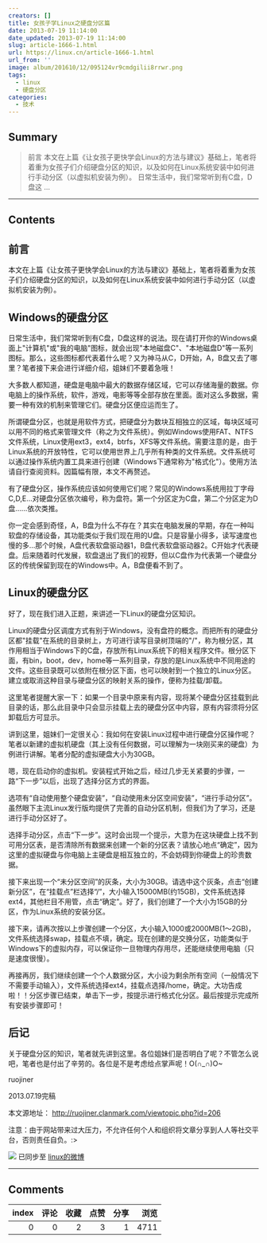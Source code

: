 ```yaml
---
creators: []
title: 女孩子学Linux之硬盘分区篇
date: 2013-07-19 11:14:00
date_updated: 2013-07-19 11:14:00
slug: article-1666-1.html
url: https://linux.cn/article-1666-1.html
url_from: ''
image: album/201610/12/095124vr9cmdgilii8rrwr.png
tags:
  - linux
  - 硬盘分区
categories:
  - 技术
---
```


## Summary

> 前言 本文在上篇《让女孩子更快学会Linux的方法与建议》基础上，笔者将着重为女孩子们介绍硬盘分区的知识，以及如何在Linux系统安装中如何进行手动分区（以虚拟机安装为例）。 日常生活中，我们常常听到有C盘，D盘这 ...

***

<!-- more -->

## Contents

前言
--

本文在上篇《让女孩子更快学会Linux的方法与建议》基础上，笔者将着重为女孩子们介绍硬盘分区的知识，以及如何在Linux系统安装中如何进行手动分区（以虚拟机安装为例）。

Windows的硬盘分区
------------

日常生活中，我们常常听到有C盘，D盘这样的说法。现在请打开你的Windows桌面上"计算机"或"我的电脑"图标，就会出现"本地磁盘C"、"本地磁盘D"等一系列图标。那么，这些图标都代表着什么呢？又为神马从C，D开始，A，B盘又去了哪里？笔者接下来会进行详细介绍，姐妹们不要着急哦！

大多数人都知道，硬盘是电脑中最大的数据存储区域，它可以存储海量的数据。你电脑上的操作系统，软件，游戏，电影等等全部存放在里面。面对这么多数据，需要一种有效的机制来管理它们。硬盘分区便应运而生了。

所谓硬盘分区，也就是用软件方式，把硬盘分为数块互相独立的区域，每块区域可以用不同的格式来管理文件（称之为文件系统）。例如Windows使用FAT、NTFS文件系统，Linux使用ext3，ext4，btrfs，XFS等文件系统。需要注意的是，由于Linux系统的开放特性，它可以使用世界上几乎所有种类的文件系统。文件系统可以通过操作系统内置工具来进行创建（Windows下通常称为"格式化"）。使用方法请自行查阅资料。因篇幅有限，本文不再赘述。

有了硬盘分区，操作系统应该如何使用它们呢？常见的Windows系统用拉丁字母C,D,E…对硬盘分区依次编号，称为盘符。第一个分区定为C盘，第二个分区定为D盘……依次类推。

你一定会感到奇怪，A，B盘为什么不存在？其实在电脑发展的早期，存在一种叫软盘的存储设备，其功能类似于我们现在用的U盘。只是容量小得多，读写速度也慢的多…那个时候，A盘代表软盘驱动器1，B盘代表软盘驱动器2。C开始才代表硬盘。后来随着时代发展，软盘退出了我们的视野，但以C盘作为代表第一个硬盘分区的传统保留到现在的Windows中。A，B盘便看不到了。

Linux的硬盘分区
----------

好了，现在我们进入正题，来讲述一下Linux的硬盘分区知识。

Linux的硬盘分区调度方式有别于Windows，没有盘符的概念。而把所有的硬盘分区都"挂载"在系统的目录树上，方可进行读写目录树顶端的"/"，称为根分区，其作用相当于Windows下的C盘，存放所有Linux系统下的相关程序文件。根分区下面，有bin，boot，dev，home等一系列目录，存放的是Linux系统中不同用途的文件。这些目录既可以依附在根分区下面，也可以映射到一个独立的Linux分区。建立或取消这种目录与硬盘分区的映射关系的操作，便称为挂载/卸载。

这里笔者提醒大家一下：如果一个目录中原来有内容，现将某个硬盘分区挂载到此目录的话，那么此目录中只会显示挂载上去的硬盘分区中内容，原有内容须将分区卸载后方可显示。

讲到这里，姐妹们一定很关心：我如何在安装Linux过程中进行硬盘分区操作呢？笔者以新建的虚拟机硬盘（其上没有任何数据，可以理解为一块刚买来的硬盘）为例进行讲解。笔者分配的虚拟硬盘大小为30GB。

嗯，现在启动你的虚拟机。安装程式开始之后，经过几步无关紧要的步骤，一路“下一步”以后，出现了选择分区方式的界面。

选项有“自动使用整个硬盘安装”，“自动使用未分区空间安装”，“进行手动分区”。虽然眼下主流Linux发行版均提供了完善的自动分区机制，但我们为了学习，还是进行手动分区好了。

选择手动分区，点击“下一步”。这时会出现一个提示，大意为在这块硬盘上找不到可用分区表，是否清除所有数据来创建一个新的分区表？请放心地点“确定”，因为这里的虚拟硬盘与你电脑上主硬盘是相互独立的，不会妨碍到你硬盘上的珍贵数据。

接下来出现一个“未分区空间”的灰条，大小为30GB。请选中这个灰条，点击“创建新分区”，在“挂载点”栏选择“/”，大小输入15000MB(约15GB)，文件系统选择ext4，其他栏目不用管，点击“确定”。好了，我们创建了一个大小为15GB的分区，作为Linux系统的安装分区。

接下来，请再次按以上步骤创建一个分区，大小输入1000或2000MB(1～2GB)，文件系统选择swap，挂载点不填，确定。现在创建的是交换分区，功能类似于Windows下的虚拟内存，可以保证你一旦物理内存用尽，还能继续使用电脑（只是速度很慢）。

再接再厉，我们继续创建一个个人数据分区，大小设为剩余所有空间（一般情况下不需要手动输入），文件系统选择ext4，挂载点选择/home，确定。大功告成啦！！分区步骤已结束，单击下一步，按提示进行格式化分区。最后按提示完成所有安装步骤即可！

后记
--

关于硬盘分区的知识，笔者就先讲到这里。各位姐妹们是否明白了呢？不管怎么说吧，笔者也是付出了辛劳的。各位是不是考虑给点掌声呢！O(∩\_∩)O~  
  
ruojiner  
  
2013.07.19完稿

 

 

本文源地址： <http://ruojiner.clanmark.com/viewtopic.php?id=206> 

注意：由于网站带来过大压力，不允许任何个人和组织将文章分享到人人等社交平台，否则责任自负。:> 

![](https://img.linux.net.cn/xwb/images/bgimg/icon_logo.png) 已同步至 [linux的微博](http://weibo.com/1772191555/A0J6b1N9O)

***

## Comments


|   index |   评论 |   收藏 |   点赞 |   分享 |   浏览 |
|--------:|-------:|-------:|-------:|-------:|-------:|
|       0 |      0 |      2 |      3 |      1 |   4711 |
